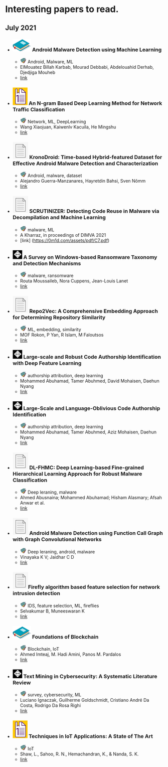 # Interesting papers to read.

## July 2021


- ### ![Book](imgs/book.png) Android Malware Detection using Machine Learning
	- ![Tags](imgs/tags.png) Android, Malware, ML
	- ElMouatez Billah Karbab, Mourad Debbabi, Abdelouahid Derhab, Djedjiga Mouheb
	- [link](https://link.springer.com/book/10.1007/978-3-030-74664-3)

- ### ![Chapter](imgs/chapter.png) An N-gram Based Deep Learning Method for Network Traffic Classification
	- ![Tags](imgs/tags.png) Network, ML, DeepLearning
	- Wang Xiaojuan, Kaiwenlv Kacuila, He Mingshu
	- [link](https://link.springer.com/chapter/10.1007/978-3-030-78612-0_24)

- ### ![Paper](imgs/paper.png) KronoDroid: Time-based Hybrid-featured Dataset for Effective Android Malware Detection and Characterization
	- ![Tags](imgs/tags.png) Android, malware, dataset
	- Alejandro Guerra-Manzanares, Hayretdin Bahsi, Sven Nõmm
	- [link](https://www.sciencedirect.com/science/article/pii/S0167404821002236)

- ### ![Paper](imgs/paper.png) SCRUTINIZER: Detecting Code Reuse in Malware via Decompilation and Machine Learning
	- ![Tags](imgs/tags.png) malware, ML
	- A Kharraz, in proceedings of DIMVA 2021
	- [link] (https://0m1d.com/assets/pdf/C7.pdf)

- ### ![ACM](imgs/acm.png) A Survey on Windows-based Ransomware Taxonomy and Detection Mechanisms
	- ![Tags](imgs/tags.png) malware, ransomware
	-  Routa Moussaileb, Nora Cuppens, Jean-Louis Lanet
	- [link](https://dl.acm.org/doi/abs/10.1145/3453153)

- ### ![Paper](imgs/paper.png) Repo2Vec: A Comprehensive Embedding Approach for Determining Repository Similarity
	- ![Tags](imgs/tags.png) ML, embedding, similarity
	- MOF Rokon, P Yan, R Islam, M Faloutsos
	- [link](https://arxiv.org/pdf/2107.05112.pdf)

- ### ![ACM](imgs/acm.png) Large-scale and Robust Code Authorship Identification with Deep Feature Learning
	- ![Tags](imgs/tags.png) authorship attribution, deep learning
	- Mohammed Abuhamad, Tamer Abuhmed, David Mohaisen, Daehun Nyang 
	- [link](https://dl.acm.org/doi/abs/10.1145/3461666)

- ### ![ACM](imgs/acm.png) Large-Scale and Language-Oblivious Code Authorship Identification
	- ![Tags](imgs/tags.png) authorship attribution, deep learning
	- Mohammed Abuhamad, Tamer Abuhmed, Aziz Mohaisen, Daehun Nyang 
	- [link](https://dl.acm.org/doi/10.1145/3243734.3243738)

- ### ![Paper](imgs/paper.png) DL-FHMC: Deep Learning-based Fine-grained Hierarchical Learning Approach for Robust Malware Classification
	- ![Tags](imgs/tags.png) Deep leraning, malware
	- Ahmed Abusnaina; Mohammed Abuhamad; Hisham Alasmary; Afsah Anwar et al.
	- [link](https://ieeexplore.ieee.org/abstract/document/9484718)

- ### ![Paper](imgs/paper.png) Android Malware Detection using Function Call Graph with Graph Convolutional Networks
	- ![Tags](imgs/tags.png) Deep leraning, android, malware
	- Vinayaka K V; Jaidhar C D
	- [link](https://ieeexplore.ieee.org/abstract/document/9478141)

- ### ![Paper](imgs/paper.png)Firefly algorithm based feature selection for network intrusion detection
	- ![Tags](imgs/tags.png) IDS, feature selection, ML, fireflies
	- Selvakumar B, Muneeswaran K
	- [link](https://www.sciencedirect.com/science/article/pii/S0167404818303936)

- ### ![Book](imgs/book.png) Foundations of Blockchain
	- ![Tags](imgs/tags.png) Blockchain, IoT
	- Ahmed Imteaj, M. Hadi Amini, Panos M. Pardalos
	- [link](https://link.springer.com/book/10.1007/978-3-030-75025-1)

- ### ![ACM](imgs/acm.png) Text Mining in Cybersecurity: A Systematic Literature Review
	- ![Tags](imgs/tags.png) survey, cybersecurity, ML
	- Luciano Ignaczak, Guilherme Goldschmidt, Cristiano André Da Costa, Rodrigo Da Rosa Righi 
	- [link](https://dl.acm.org/doi/abs/10.1145/3462477)
	
- ### ![Chapter](imgs/chapter.png) Techniques in IoT Applications: A State of The Art
	- ![Tags](imgs/tags.png) IoT
	- Shaw, L., Sahoo, R. N., Hemachandran, K., & Nanda, S. K.
	- [link](https://www.routledge.com/IoT-Applications-Security-Threats-and-Countermeasures/Nayak-Ray-Ravichandran/p/book/9781003124252)	
	
